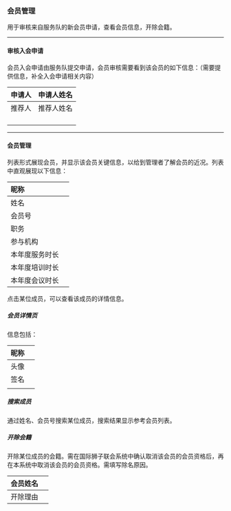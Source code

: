### 会员管理

用于审核来自服务队的新会员申请，查看会员信息，开除会籍。

---

#### 审核入会申请

会员入会申请由服务队提交申请，会员审核需要看到该会员的如下信息：（需要提供信息，补全入会申请相关内容）

| 申请人 | 申请人姓名 |
| :--- | :--- |
| 推荐人 | 推荐人姓名 |
|  |  |
|  |  |
|  |  |
|  |  |

---

#### 会员管理

列表形式展现会员，并显示该会员关键信息，以给到管理者了解会员的近况。列表中直观展现以下信息：

| 昵称 |  |
| :--- | :--- |
| 姓名 |  |
| 会员号 |  |
| 职务 |  |
| 参与机构 |  |
| 本年度服务时长 |  |
| 本年度培训时长 |  |
| 本年度会议时长 |  |

点击某位成员，可以查看该成员的详情信息。

##### 会员详情页

信息包括：

| 昵称 |  |
| :--- | :--- |
| 头像 |  |
| 签名 |  |
|  |  |

##### 搜索成员

通过姓名、会员号搜索某位成员，搜索结果显示参考会员列表。

##### 开除会籍

开除某位成员的会籍。需在国际狮子联会系统中确认取消该会员的会员资格后，再在本系统中取消该会员的会员资格。需填写除名原因。

| 会员姓名 |  |
| :--- | :--- |
| 开除理由 |  |




